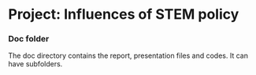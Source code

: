 # Project: Influences of STEM policy
### Doc folder

The doc directory contains the report, presentation files and codes. It can have subfolders.  
